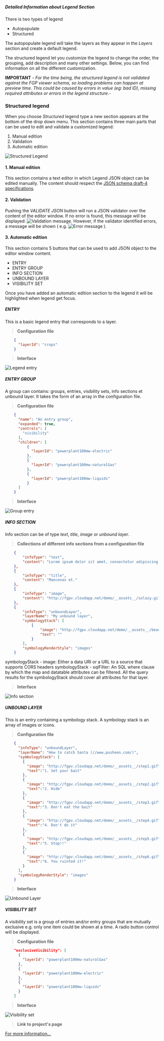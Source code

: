 ##### Detailed Information about _Legend_ Section

There is two types of legend

* Autopopulate
* Structured

The autopopulate legend will take the layers as they appear in the _Layers_ section and create a default legend.

The structured legend let you customize the legend to change the order, the grouping, add description and many other settings. Below, you can find information on all the different customization.

**IMPORTANT** - _For the time being, the structured legend is not validated against the FGP viewer schema, so loading problems can happen at preview time. This could be caused by errors in value (eg: bad ID), missing required attributes or errors in the legend structure._-

### Structured legend

When you choose _Structured_ legend type a new section appears at the bottom of the drop down menu. This section contains three main parts that can be used to edit and validate a customized legend:

1. Manual edition
2. Validation
3. Automatic edition

![Structured Legend](./help/images/structLegendSections.png)

#### 1. Manual edition

This section contains a text editor in which Legend JSON object can be edited manually. The content should respect the <a href="http://json-schema.org/specification-links.html#draft-4" target="_blank">JSON schema draft-4 specifications</a>.

#### 2. Validation

Pushing the _VALIDATE JSON_ button will run a JSON validator over the content of the editor window. If no error is found, this message will be displayed: ![Validation message](./help/images/messLegendValidation.png). However, if the validator identified errors, a message will be shown
( e.g. ![Error message](./help/images/messLegendErrorValidation.png) ).

#### 3. Automatic edition

This section contains 5 buttons that can be used to add JSON object to the editor window content.

* ENTRY
* ENTRY GROUP
* INFO SECTION
* UNBOUND LAYER
* VISIBILITY SET

Once you have added an automatic edition section to the legend it will be highlighted when legend get focus.

##### ENTRY

This is a basic legend entry that corresponds to a layer.

> **Configuration file**

```json
    {
      "layerId": "crops"
    }
```

> **Interface**

![Legend entry](./help/images/legendEntry.png)

##### ENTRY GROUP

A group can contains: groups, entries, visibility sets, info sections et unbound layer. It takes the form of an array in the configuration file.

> **Configuration file**

```json
    {
      "name": "An entry group",
      "expanded": true,
      "controls": [
        "visibility"
      ],
      "children": [
          {
            "layerId": "powerplant100mw-electric"
          },
          {
            "layerId": "powerplant100mw-naturalGas"
          },
          {
            "layerId": "powerplant100mw-liquids"
          }
      ]
    }
```

> **Interface**

![Group entry](./help/images/legendEntryGroup.png)

##### INFO SECTION

Info section can be of type _text_, _title_, _image_ or _unbound layer_.

> **Collections of different info sections from a configuration file**

```json
    {
        "infoType": "text",
        "content": "Lorem ipsum dolor sit amet, consectetur adipiscing elit. Morbi mauris augumattis at nunc et, pharetra feugiat ex. Maecenas et."
    },
    {
        "infoType": "title",
        "content": "Maecenas et."
    },
    {
        "infoType": "image",
        "content": "http://fgpv.cloudapp.net/demo/__assets__/solazy.gif"
    },
    {
        "infoType": "unboundLayer",
        "layerName": "My unbound layer",
        "symbologyStack": [
            {
                "image": "http://fgpv.cloudapp.net/demo/__assets__/beautiful.png",
                "text": ""
            }
        ],
        "symbologyRenderStyle": "images"
    }
```
symbologyStack - image: Either a data URI or a URL to a source that supports CORS headers
symbologyStack - sqlFilter: An SQL where clause by which the map and datatable attributes can be filtered. All the query results for the symbologyStack should cover all attributes for that layer.

> **Interface**

![Info section](./help/images/legendInfoSection.gif)

##### UNBOUND LAYER

This is an entry containing a symbology stack. A symbology stack is an array of images or icons.

> **Configuration file**

```json
    {
      "infoType": "unboundLayer",
      "layerName": "How to catch Santa (//www.pusheen.com/)",
      "symbologyStack": [
        {
          "image": "http://fgpv.cloudapp.net/demo/__assets__/step1.gif",
          "text":"1. Set your bait"
        },
        {
          "image": "http://fgpv.cloudapp.net/demo/__assets__/step2.gif",
          "text":"2. Hide"
        },
        {
          "image": "http://fgpv.cloudapp.net/demo/__assets__/step3.gif",
          "text":"3. Don't eat the bait"
        },
        {
          "image": "http://fgpv.cloudapp.net/demo/__assets__/step4.gif",
          "text":"4. Don't do it"
        },
        {
          "image": "http://fgpv.cloudapp.net/demo/__assets__/step5.gif",
          "text":"5. Stop!!"
        },
        {
          "image": "http://fgpv.cloudapp.net/demo/__assets__/step6.gif",
          "text":"6. You ruinted it!"
        }
      ],
      "symbologyRenderStyle": "images"
    }
```

> **Interface**

![Unbound Layer](./help/images/legendUnboundLayer.gif)

##### VISIBILITY SET

A visibility set is a group of entries and/or entry groups that are mutually exclusive e.g. only one item could be shown at a time. A radio button control will be displayed.

> **Configuration file**

```json
    "exclusiveVisibility": [
      {
        "layerId": "powerplant100mw-naturalGas"
      },
      {
        "layerId": "powerplant100mw-electric"
      },
      {
        "layerId": "powerplant100mw-liquids"
      }
    ]
```

> **Interface**

![Visibility set](./help/images/legendVisibilitySet.png)

> **Link to project's page**

<a href="https://fgpv-vpgf.github.io/fgpv-vpgf/v2.3.0-semi-weekly01/tutorial-legend.html" target="_blank">For more information...</a>